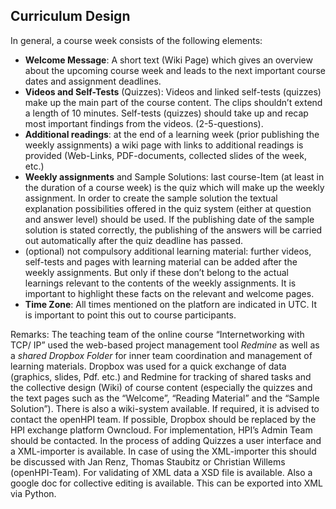 ## Curriculum Design ##

In general, a course week consists of the following elements:

 - **Welcome Message**: A short text (Wiki Page) which gives an overview about the upcoming course week and leads to the next important course dates and assignment deadlines. 
 - **Videos and Self-Tests** (Quizzes): Videos and linked self-tests (quizzes) make up the main part of the course content. The clips shouldn’t extend a length of 10 minutes. Self-tests (quizzes) should take up and recap most important findings from the videos. (2-5-questions). 
 - **Additional readings**: at the end of a learning week (prior publishing the weekly assignments) a wiki page with links to additional readings is provided (Web-Links, PDF-documents, collected slides of the week, etc.)
 - **Weekly assignments** and Sample Solutions: last course-Item (at least in the duration of a course week) is the quiz which will make up the weekly assignment. In order to create the sample solution the textual explanation possibilities offered in the quiz system (either at question and answer level) should be used. If the publishing date of the sample solution is stated correctly, the publishing of the answers will be carried out automatically after the quiz deadline has passed.
 - (optional) not compulsory additional learning material: further videos, self-tests and pages with learning material can be added after the weekly assignments. But only if these don’t belong to the actual learnings relevant to the contents of the weekly assignments. It is important to highlight these facts on the relevant and welcome pages.
 - **Time Zone**: All times mentioned on the platforn are indicated in UTC. It is important to point this out to course participants.

Remarks:
The teaching team of the online course “Internetworking with TCP/ IP” used the web-based project management tool *Redmine* as well as a *shared Dropbox Folder* for inner team coordination and management of learning materials.
Dropbox was used for a quick exchange of data (graphics, slides, Pdf. etc.) and Redmine for tracking of shared tasks and the collective design (Wiki) of course content (especially the quizzes  and the text pages such as the “Welcome”, “Reading Material” and the “Sample Solution”). There is also a wiki-system available. If required, it is advised to contact the openHPI team.
If possible, Dropbox should be replaced by the HPI exchange platform Owncloud. For implementation, HPI’s Admin Team should be contacted.
In the process of adding Quizzes a user interface and a XML-importer is available. In case of using the XML-importer this should be discussed with Jan Renz, Thomas Staubitz or Christian Willems (openHPI-Team). For validating of XML data a XSD file is available. Also a google doc for collective editing is available. This can be exported into XML via Python.
